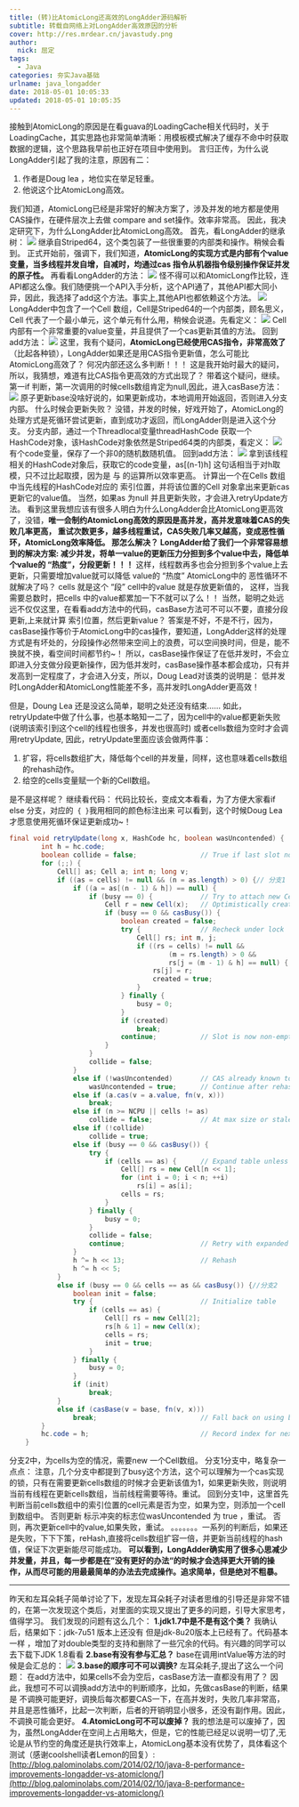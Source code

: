 ```yaml
---
title: (转)比AtomicLong还高效的LongAdder源码解析
subtitle: 转载自网络上对LongAdder高效原因的分析
cover: http://res.mrdear.cn/javastudy.png
author: 
  nick: 屈定
tags:
  - Java
categories: 夯实Java基础
urlname: java_longadder
date: 2018-05-01 10:05:33
updated: 2018-05-01 10:05:35
---
```


接触到AtomicLong的原因是在看guava的LoadingCache相关代码时，关于LoadingCache，其实思路也非常简单清晰：用模板模式解决了缓存不命中时获取数据的逻辑，这个思路我早前也正好在项目中使用到。
言归正传，为什么说LongAdder引起了我的注意，原因有二：
1. 作者是Doug lea ，地位实在举足轻重。
2. 他说这个比AtomicLong高效。

我们知道，AtomicLong已经是非常好的解决方案了，涉及并发的地方都是使用CAS操作，在硬件层次上去做 compare and set操作。效率非常高。
因此，我决定研究下，为什么LongAdder比AtomicLong高效。
首先，看LongAdder的继承树：
![](http://res.mrdear.cn/1525142393.png)
继承自Striped64，这个类包装了一些很重要的内部类和操作。稍候会看到。
正式开始前，强调下，我们知道，**AtomicLong的实现方式是内部有个value 变量，当多线程并发自增，自减时，均通过cas 指令从机器指令级别操作保证并发的原子性。**
再看看LongAdder的方法：
![](http://res.mrdear.cn/1525142427.png)
怪不得可以和AtomicLong作比较，连API都这么像。我们随便挑一个API入手分析，这个API通了，其他API都大同小异，因此，我选择了add这个方法。事实上,其他API也都依赖这个方法。
![](http://res.mrdear.cn/1525142444.png)
LongAdder中包含了一个Cell 数组，Cell是Striped64的一个内部类，顾名思义，Cell 代表了一个最小单元，这个单元有什么用，稍候会说道。先看定义：
![](http://res.mrdear.cn/1525142487.png)
Cell内部有一个非常重要的value变量，并且提供了一个cas更新其值的方法。
回到add方法：
![](http://res.mrdear.cn/1525142444.png)
这里，我有个疑问，**AtomicLong已经使用CAS指令，非常高效了**（比起各种锁），LongAdder如果还是用CAS指令更新值，怎么可能比AtomicLong高效了？ 何况内部还这么多判断！！！
这是我开始时最大的疑问，所以，我猜想，难道有比CAS指令更高效的方式出现了？ 带着这个疑问，继续。
第一if 判断，第一次调用的时候cells数组肯定为null,因此，进入casBase方法：
![](http://res.mrdear.cn/1525142542.png)
原子更新base没啥好说的，如果更新成功，本地调用开始返回，否则进入分支内部。
什么时候会更新失败？ 没错，并发的时候，好戏开始了，AtomicLong的处理方式是死循环尝试更新，直到成功才返回，而LongAdder则是进入这个分支。
分支内部，通过一个Threadlocal变量threadHashCode 获取一个HashCode对象，该HashCode对象依然是Striped64类的内部类，看定义：
![](http://res.mrdear.cn/1525142563.png)
有个code变量，保存了一个非0的随机数随机值。
回到add方法：
![](http://res.mrdear.cn/1525142444.png)
拿到该线程相关的HashCode对象后，获取它的code变量，as[(n-1)h] 这句话相当于对h取模，只不过比起取摸，因为是 与 的运算所以效率更高。
计算出一个在Cells 数组中当先线程的HashCode对应的 索引位置，并将该位置的Cell 对象拿出来更新cas 更新它的value值。
当然，如果as 为null 并且更新失败，才会进入retryUpdate方法。
看到这里我想应该有很多人明白为什么LongAdder会比AtomicLong更高效了，没错，**唯一会制约AtomicLong高效的原因是高并发，高并发意味着CAS的失败几率更高， 重试次数更多，越多线程重试，CAS失败几率又越高，变成恶性循环，AtomicLong效率降低。 那怎么解决？ LongAdder给了我们一个非常容易想到的解决方案: 减少并发，将单一value的更新压力分担到多个value中去，降低单个value的 “热度”，分段更新！！！**   这样，线程数再多也会分担到多个value上去更新，只需要增加value就可以降低 value的 “热度”  AtomicLong中的 恶性循环不就解决了吗？ cells 就是这个 “段” cell中的value 就是存放更新值的， 这样，当我需要总数时，把cells 中的value都累加一下不就可以了么！！
当然，聪明之处远远不仅仅这里，在看看add方法中的代码，casBase方法可不可以不要，直接分段更新,上来就计算 索引位置，然后更新value？
答案是不好，不是不行，因为，casBase操作等价于AtomicLong中的cas操作，要知道，LongAdder这样的处理方式是有坏处的，分段操作必然带来空间上的浪费，可以空间换时间，但是，能不换就不换，看空间时间都节约~！ 所以，casBase操作保证了在低并发时，不会立即进入分支做分段更新操作，因为低并发时，casBase操作基本都会成功，只有并发高到一定程度了，才会进入分支，所以，Doug Lead对该类的说明是： 低并发时LongAdder和AtomicLong性能差不多，高并发时LongAdder更高效！

但是，Doung Lea 还是没这么简单，聪明之处还没有结束……
如此，retryUpdate中做了什么事，也基本略知一二了，因为cell中的value都更新失败(说明该索引到这个cell的线程也很多，并发也很高时) 或者cells数组为空时才会调用retryUpdate,
因此，retryUpdate里面应该会做两件事：

1. 扩容，将cells数组扩大，降低每个cell的并发量，同样，这也意味着cells数组的rehash动作。
2. 给空的cells变量赋一个新的Cell数组。

是不是这样呢？ 继续看代码：
代码比较长，变成文本看看，为了方便大家看if else 分支，对应的`  { } `我用相同的颜色标注出来
可以看到，这个时候Doug Lea才愿意使用死循环保证更新成功~！
```java
final void retryUpdate(long x, HashCode hc, boolean wasUncontended) {
        int h = hc.code;
        boolean collide = false;                // True if last slot nonempty
        for (;;) {
            Cell[] as; Cell a; int n; long v;
            if ((as = cells) != null && (n = as.length) > 0) {// 分支1
                if ((a = as[(n - 1) & h]) == null) {
                    if (busy == 0) {            // Try to attach new Cell
                        Cell r = new Cell(x);   // Optimistically create
                        if (busy == 0 && casBusy()) {
                            boolean created = false;
                            try {               // Recheck under lock
                                Cell[] rs; int m, j;
                                if ((rs = cells) != null &&
                                        (m = rs.length) > 0 &&
                                        rs[j = (m - 1) & h] == null) {
                                    rs[j] = r;
                                    created = true;
                                }
                            } finally {
                                busy = 0;
                            }
                            if (created)
                                break;
                            continue;           // Slot is now non-empty
                        }
                    }
                    collide = false;
                }
                else if (!wasUncontended)       // CAS already known to fail
                    wasUncontended = true;      // Continue after rehash
                else if (a.cas(v = a.value, fn(v, x)))
                    break;
                else if (n >= NCPU || cells != as)
                    collide = false;            // At max size or stale
                else if (!collide)
                    collide = true;
                else if (busy == 0 && casBusy()) {
                    try {
                        if (cells == as) {      // Expand table unless stale
                            Cell[] rs = new Cell[n << 1];
                            for (int i = 0; i < n; ++i)
                                rs[i] = as[i];
                            cells = rs;
                        }
                    } finally {
                        busy = 0;
                    }
                    collide = false;
                    continue;                   // Retry with expanded table
                }
                h ^= h << 13;                   // Rehash                 h ^= h >>> 17;
                h ^= h << 5;
            }
            else if (busy == 0 && cells == as && casBusy()) {//分支2
                boolean init = false;
                try {                           // Initialize table
                    if (cells == as) {
                        Cell[] rs = new Cell[2];
                        rs[h & 1] = new Cell(x);
                        cells = rs;
                        init = true;
                    }
                } finally {
                    busy = 0;
                }
                if (init)
                    break;
            }
            else if (casBase(v = base, fn(v, x)))
                break;                          // Fall back on using base
        }
        hc.code = h;                            // Record index for next time
    }
```
分支2中，为cells为空的情况，需要new 一个Cell数组。
分支1分支中，略复杂一点点：
注意，几个分支中都提到了busy这个方法，这个可以理解为一个cas实现的锁，只有在需要更新cells数组的时候才会更新该值为1，如果更新失败，则说明当前有线程在更新cells数组，当前线程需要等待。重试。
回到分支1中，这里首先判断当前cells数组中的索引位置的cell元素是否为空，如果为空，则添加一个cell到数组中。
否则更新 标示冲突的标志位wasUncontended 为 true ，重试。
否则，再次更新cell中的value,如果失败，重试。
。。。。。。。一系列的判断后，如果还是失败，下下下策，reHash,直接将cells数组扩容一倍，并更新当前线程的hash值，保证下次更新能尽可能成功。
**可以看到，LongAdder确实用了很多心思减少并发量，并且，每一步都是在”没有更好的办法“的时候才会选择更大开销的操作，从而尽可能的用最最简单的办法去完成操作。追求简单，但是绝对不粗暴。**

- - - - -

昨天和左耳朵耗子简单讨论了下，发现左耳朵耗子对读者思维的引导还是非常不错的，在第一次发现这个类后，对里面的实现又提出了更多的问题，引导大家思考，值得学习。
我们发现的问题有这么几个：
**1.jdk1.7中是不是有这个类？**
我确认后，结果如下：jdk-7u51 版本上还没有  但是jdk-8u20版本上已经有了。代码基本一样 ，增加了对double类型的支持和删除了一些冗余的代码。有兴趣的同学可以去下载下JDK 1.8看看
**2.base有没有参与汇总？**
base在调用intValue等方法的时候是会汇总的：
![](http://res.mrdear.cn/1525142714.png)
**3.base的顺序可不可以调换?**
左耳朵耗子,提出了这么一个问题： 在add方法中，如果cells不会为空后，casBase方法一直都没有用了？
因此，我想可不可以调换add方法中的判断顺序，比如，先做casBase的判断，结果是 不调换可能更好，调换后每次都要CAS一下，在高并发时，失败几率非常高，并且是恶性循环，比起一次判断，后者的开销明显小很多，还没有副作用。因此，不调换可能会更好。
**4.AtomicLong可不可以废掉？**
我的想法是可以废掉了，因为，虽然LongAdder在空间上占用略大，但是，它的性能已经足以说明一切了,无论是从节约空的角度还是执行效率上，AtomicLong基本没有优势了，具体看这个测试（感谢coolshell读者Lemon的回复）:[http://blog.palominolabs.com/2014/02/10/java-8-performance-improvements-longadder-vs-atomiclong/](http://blog.palominolabs.com/2014/02/10/java-8-performance-improvements-longadder-vs-atomiclong/)